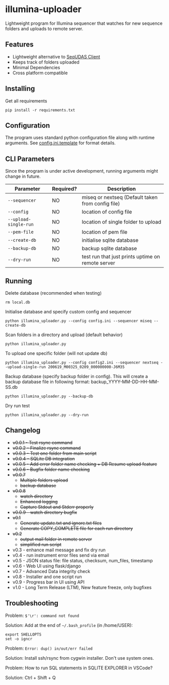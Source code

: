 # illumina-uploader
Lightweight program for Illumina sequencer that watches for new sequence folders and uploads to remote server.

## Features
- Lightweight alternative to [SeqUDAS Client](https://github.com/duanjunhyq/sequdas_client) 
- Keeps track of folders uploaded
- Minimal Dependencies
- Cross platform compatible

## Installing
Get all requirements
```
pip install -r requirements.txt
```

## Configuration
The program uses standard python configuration file along with runtime arguments. 
See [config.ini.template](config.ini.template) for format details.

## CLI Parameters
Since the program is under active development, running arguments might change in future.

| Parameter            | Required? | Description |
| -------------------- | --------- | ----------- |
| `--sequencer`        | NO       | miseq or nextseq (Default taken from config file) |
| `--config`           | NO       | location of config file |
| `--upload-single-run`| NO        | location of single folder to upload |
| `--pem-file`         | NO        | location of pem file |
| `--create-db`        | NO        | initialise sqlite database |
| `--backup-db`        | NO        | backup sqlite database |
| `--dry-run`          | NO        | test run that just prints uptime on remote server |

## Running

Delete database (recommended when testing)
```
rm local.db
```

Initialise database and specify custom config and sequencer
```
python illumina_uploader.py --config config.ini --sequencer miseq --create-db
```

Scan folders in a directory and upload (default behavior)
```
python illumina_uploader.py
```

To upload one specific folder (will not update db)
```
python illumina_uploader.py --config config2.ini --sequencer nextseq --upload-single-run 200619_M00325_0209_000000000-J6M35
```

Backup database (specify backup folder in config). This will create a backup database file in following format: backup_YYYY-MM-DD-HH-MM-SS.db
```
python illumina_uploader.py --backup-db
```

Dry run test
```
python illumina_uploader.py --dry-run
```

## Changelog
- ~~v0.0.1 - Test rsync command~~
- ~~v0.0.2 - Finalize rsync command~~
- ~~v0.0.3 - Test one folder from main script~~
- ~~v0.0.4 - SQLite DB integration~~
- ~~v0.0.5 - Add error folder name checking + DB Resume upload feature~~
- ~~v0.0.6 - Bugfix folder name checking~~
- ~~v0.0.7~~
    - ~~Multiple folders upload~~
    - ~~backup database~~
- ~~v0.0.8~~
    - ~~watch directory~~
    - ~~Enhanced logging~~
    - ~~Capture Stdout and Stderr properly~~
- ~~v0.0.9 - watch directory bugfix~~
- ~~v0.1~~
     - ~~Generate update.txt and ignore.txt files~~
     - ~~Generate COPY_COMPLETE file for each run directory~~
- ~~v0.2~~
     - ~~output mail folder in remote server~~
     - ~~simplified run script~~
- v0.3   - enhance mail message and fix dry run
- v0.4   - run instrument error files send via email
- v0.5   - JSON status file: file status, checksum, num_files, timestamp
- v0.6   - Web UI using flask/django
- v0.7   - Advanced Data integrity check
- v0.8   - Installer and one script run
- v0.9   - Progress bar in UI using API
- v1.0   - Long Term Release (LTM), New feature freeze, only bugfixes

## Troubleshooting
Problem: `$'\r': command not found`

Solution: Add at the end of `~/.bash_profile` (in /home/USER):
```
export SHELLOPTS
set -o igncr
```

Problem: `Error: dup() in/out/err failed`

Solution: Install ssh/rsync from cygwin installer. Don't use system ones.

Problem: How to run SQL statements in SQLITE EXPLORER in VSCode?

Solution: Ctrl + Shift + Q